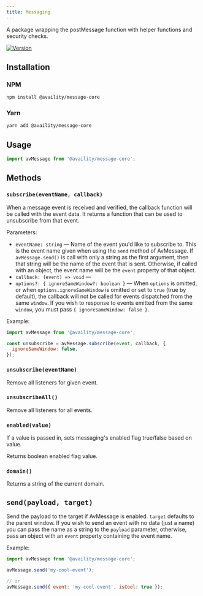 ```yaml
---
title: Messaging
---
```


A package wrapping the postMessage function with helper functions and security checks.

[![Version](https://img.shields.io/npm/v/@availity/message-core.svg?style=for-the-badge)](https://www.npmjs.com/package/@availity/message-core)

## Installation

### NPM

```bash
npm install @availity/message-core
```

### Yarn

```bash
yarn add @availity/message-core
```

## Usage

```js
import avMessage from '@availity/message-core';
```

## Methods

### `subscribe(eventName, callback)`

When a message event is received and verified, the callback function will be called with the event data. It returns a function that can be used to unsubscribe from that event.

Parameters:

- `eventName: string` — Name of the event you'd like to subscribe to. This is the event name given when using the `send` method of AvMessage. If `avMessage.send()` is call with only a string as the first argument, then that string will be the name of the event that is sent. Otherwise, if called with an object, the event name will be the `event` property of that object.
- `callback: (event) => void` —
- `options?: { ignoreSameWindow?: boolean }` — When `options` is omitted, or when `options.ignoreSameWindow` is omitted or set to `true` (true by default), the callback will not be called for events dispatched from the same `window`. If you wish to response to events emitted from the same `window`, you must pass `{ ignoreSameWindow: false }`.

Example:

```js
import avMessage from '@availity/message-core';

const unsubscribe = avMessage.subscribe(event, callback, {
  ignoreSameWindow: false,
});
```

### `unsubscribe(eventName)`

Remove all listeners for given event.

### `unsubscribeAll()`

Remove all listeners for all events.

### `enabled(value)`

If a value is passed in, sets messaging's enabled flag true/false based on value.

Returns boolean enabled flag value.

### `domain()`

Returns a string of the current domain.

## `send(payload, target)`

Send the payload to the target if AvMessage is enabled. `target` defaults to the parent window. If you wish to send an event with no data (just a name) you can pass the name as a string to the `payload` parameter, otherwise, pass an object with an `event` property containing the event name.

Example:

```js
import avMessage from '@availity/message-core';

avMessage.send('my-cool-event');

// or
avMessage.send({ event: 'my-cool-event', isCool: true });
```

